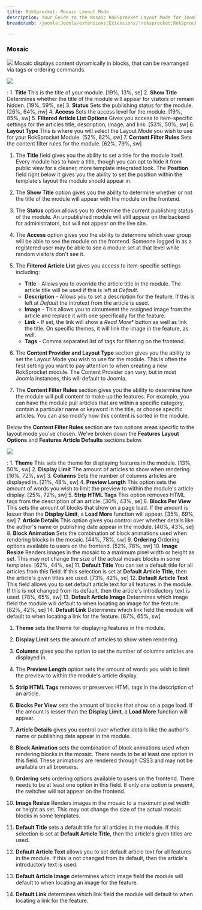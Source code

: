 ```yaml
---
title: RokSprocket: Mosaic Layout Mode
description: Your Guide to the Mosaic RokSprocket Layout Mode for Joomla
breadcrumb: /joomla:Joomla/extensions:Extensions/!roksprocket:RokSprocket

---
```


### Mosaic
![][mosaic]
Mosaic displays content dynamically in blocks, that can be rearranged via tags or ordering commands.

![][mosaic_1]

:   1. **Title** This is the title of your module. [19%, 13%, se]
    2. **Show Title** Determines whether the title of the module will appear for visitors or remain hidden. [19%, 59%, se]
    3. **Status** Sets the publishing status for the module. [26%, 64%, nw]
    4. **Access** Sets the access level for the module. [19%, 85%, sw]
    5. **Filtered Article List Options** Gives you access to item-specific settings for the articles title, description, image, and link. [53%, 50%, sw]
    6. **Layout Type** This is where you will select the Layout Mode you wish to use for your RokSprocket Module. [52%, 82%, sw]
    7. **Content Filter Rules** Sets the content filter rules for the module. [62%, 79%, sw]

1. The **Title** field gives you the ability to set a title for the module itself. Every module has to have a title, though you can opt to hide it from public view for a cleaner, more template integrated look. The **Position** field right below it gives you the ability to set the position within the template's layout the module should appear in.

2. The **Show Title** option gives you the ability to determine whether or not the title of the module will appear with the module on the frontend.

3. The **Status** option allows you to determine the current publishing status of the module. An unpublished module will still appear on the backend for administrators, but will not appear on the live site.

4. The **Access** option gives you the ability to determine which user group will be able to see the module on the frontend. Someone logged in as a registered user may be able to see a module set at that level while random visitors don't see it.

5. The **Filtered Article List** gives you access to item-specific settings including:

    * **Title** - Allows you to override the article title in the module. The article title will be used if this is left at *Default*.
    * **Description** - Allows you to set a description for the feature. If this is left at *Default* the introtext from the article is used. 
    * **Image** - This allows you to circumvent the assigned image from the article and replace it with one specifically for the feature. 
    * **Link** - If set, the link will show a *Read More** button as well as link the title. On specific themes, it will link the image in the feature, as well.
    * **Tags** - Comma separated list of tags for filtering on the frontend.

6. The **Content Provider and Layout Type** section gives you the ability to set the Layout Mode you wish to use for the module. This is often the first setting you want to pay attention to when creating a new RokSprocket module. The Content Provider can vary, but in most Joomla instances, this will default to Joomla.

7. The **Content Filter Rules** section gives you the ability to determine how the module will pull content to make up the features. For example, you can have the module pull articles that are within a specific category, contain a particular name or keyword in the title, or choose specific articles. You can also modify how this content is sorted in the module.

Below the **Content Filter Rules** section are two options areas specific to the layout mode you've chosen. We've broken down the **Features Layout Options** and **Features Article Defaults** sections below.

![][mosaic_2]

:   1. **Theme** This sets the theme for displaying features in the module. [13%, 50%, sw]
    2. **Display Limit** The amount of articles to show when rendering. [16%, 72%, sw]
    3. **Columns** Sets the number of columns articles are displayed in. [21%, 48%, sw]
    4. **Preview Length** This option sets the amount of words you wish to limit the preview to within the module's article display. [25%, 72%, sw]
    5. **Strip HTML Tags** This option removes HTML tags from the description of an article. [30%, 43%, se]
    6. **Blocks Per View** This sets the amount of blocks that show on a page load. If the amount is lesser than the **Display Limit**, a **Load More** function will appear. [35%, 69%, sw]
    7. **Article Details** This option gives you control over whether details like the author's name or publishing date appear in the module. [40%, 43%, se]
    8. **Block Animation** Sets the combination of block animations used when rendering blocks in the mosaic. [44%, 78%, sw]
    9. **Ordering** Ordering options available to users on the frontend. [52%, 78%, sw]
    10. **Image Resize** Renders images in the mosaic to a maximum pixel width or height as set. This may not change the size of the actual mosaic blocks in some templates. [62%, 44%, se]
    11. **Default Title** You can set a default title for all articles from this field. If this selection is set at **Default Article Title**, then the article's given titles are used. [73%, 42%, se]
    12. **Default Article Text** This field allows you to set default article text for all features in the module. If this is not changed from its default, then the article's introductory text is used. [78%, 65%, sw]
    13. **Default Article Image** Determines which image field the module will default to when locating an image for the feature. [82%, 42%, se]
    14. **Default Link** Determines which link field the module will default to when locating a link for the feature. [87%, 65%, sw]

1. **Theme** sets the theme for displaying features in the module.

2. **Display Limit** sets the amount of articles to show when rendering.

3. **Columns** gives you the option to set the number of columns articles are displayed in.

4. The **Preview Length** option sets the amount of words you wish to limit the preview to within the module's article display.

5. **Strip HTML Tags** removes or preserves HTML tags in the description of an article.

6. **Blocks Per View** sets the amount of blocks that show on a page load. If the amount is lesser than the **Display Limit**, a **Load More** function will appear.

7. **Article Details** gives you control over whether details like the author's name or publishing date appear in the module.

8. **Block Animation** sets the combination of block animations used when rendering blocks in the mosaic. There needs to be at least one option in this field. These animations are rendered through CSS3 and may not be available on all browsers. 

9. **Ordering** sets ordering options available to users on the frontend. There needs to be at least one option in this field. If only one option is present, the switcher will not appear on the frontend.

10. **Image Resize** Renders images in the mosaic to a maximum pixel width or height as set. This may not change the size of the actual mosaic blocks in some templates.

11. **Default Title** sets a default title for all articles in the module. If this selection is set at **Default Article Title**, then the article's given titles are used.

12. **Default Article Text** allows you to set default article text for all features in the module. If this is not changed from its default, then the article's introductory text is used.

13. **Default Article Image** determines which image field the module will default to when locating an image for the feature.

14. **Default Link** determines which link field the module will default to when locating a link for the feature.

[mosaic]: assets/mosaic.png
[mosaic_link]: mosaic_mode.md
[mosaic_1]: assets/mosaic_1.png
[mosaic_2]: assets/mosaic_2.png